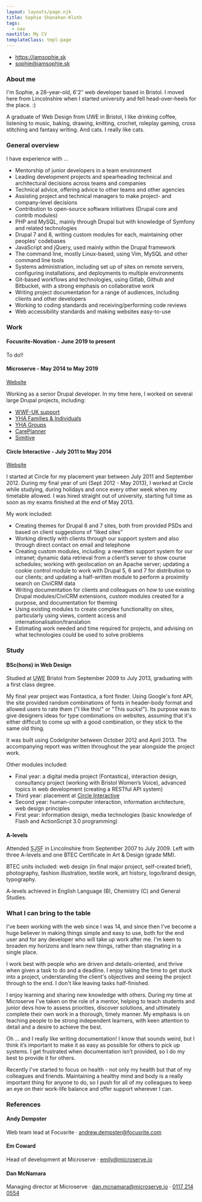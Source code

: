 ```yaml
---
layout: layouts/page.njk
title: Sophie Shanahan-Kluth
tags:
  - nav
navtitle: My CV
templateClass: tmpl-page
---
```


*   <https://iamsophie.sk>
*   [sophie@iamsophie.sk](mailto:sophie@iamsophie.sk)

### About me

I'm Sophie, a 28-year-old, 6'2″ web developer based in Bristol. I moved here from Lincolnshire when I started university and fell head-over-heels for the place. :)

A graduate of Web Design from UWE in Bristol, I like drinking coffee, listening to music, baking, drawing, knitting, crochet, roleplay gaming, cross stitching and fantasy writing. And cats. I really like cats.

### General overview

I have experience with ...

*   Mentorship of junior developers in a team environment
*   Leading development projects and spearheading technical and architectural decisions across teams and companies
*   Technical advice, offering advice to other teams and other agencies
*   Assisting project and technical managers to make project- and company-level decisions
*   Contribution to open-source software initiatives (Drupal core and contrib modules)
*   PHP and MySQL, mainly through Drupal but with knowledge of Symfony and related technologies
*   Drupal 7 and 8, writing custom modules for each, maintaining other peoples' codebases
*   JavaScript and jQuery, used mainly within the Drupal framework
*   The command line, mostly Linux-based, using Vim, MySQL and other command line tools
*   Systems administration, including set up of sites on remote servers, configuring installations, and deployments to multiple environments
*   Git-based workflows and technologies, using Gitlab, Github and Bitbucket, with a strong emphasis on collaborative work
*   Writing project documentation for a range of audiences, including clients and other developers
*   Working to coding standards and receiving/performing code reviews
*   Web accessibility standards and making websites easy-to-use

### Work

#### Focusrite-Novation - June 2019 to present

To do!!

#### Microserve - May 2014 to May 2019

[Website](http://microserve.io/)

Working as a senior Drupal developer. In my time here, I worked on several large Drupal projects, including:
*   [WWF-UK support](https://support.wwf.org.uk/)
*   [YHA Families & Individuals](https://www.yha.org.uk/)
*   [YHA Groups](https://groups.yha.org.uk/)
*   [CarePlanner](http://care-planner.co.uk)
*   [Simitive](http://simitive.com)

#### Circle Interactive - July 2011 to May 2014

[Website](http://circle-interactive.co.uk/)

I started at Circle for my placement year between July 2011 and September 2012. During my final year of uni (Sept 2012 - May 2013), I worked at Circle while studying, during holidays and once every other week when my timetable allowed. I was hired straight out of university, starting full time as soon as my exams finished at the end of May 2013.

My work included:

*   Creating themes for Drupal 6 and 7 sites, both from provided PSDs and based on client suggestions of “liked sites”
*   Working directly with clients through our support system and also through direct contact on email and telephone
*   Creating custom modules, including: a rewritten support system for our intranet; dynamic data retrieval from a client’s server to show course schedules; working with geolocation on an Apache server; updating a cookie control module to work with Drupal 5, 6 and 7 for distribution to our clients; and updating a half-written module to perform a proximity search on CiviCRM data
*   Writing documentation for clients and colleagues on how to use existing Drupal modules/CiviCRM extensions, custom modules created for a purpose, and documentation for theming
*   Using existing modules to create complex functionality on sites, particularly using views, content access and internationalisation/translation
*   Estimating work needed and time required for projects, and advising on what technologies could be used to solve problems

### Study

#### BSc(hons) in Web Design

Studied at <abbr title="University of the West of England">UWE</abbr> Bristol from September 2009 to July 2013, graduating with a first class degree.

My final year project was Fontastica, a font finder. Using Google's font API, the site provided random combinations of fonts in header-body format and allowed users to rate them ("I like this!" or "This sucks!"). Its purpose was to give designers ideas for type combinations on websites, assuming that it's either difficult to come up with a good combination, or they stick to the same old thing.

It was built using CodeIgniter between October 2012 and April 2013. The accompanying report was written throughout the year alongside the project work.

Other modules included:

*   Final year: a digital media project (Fontastica), interaction design, consultancy project (working with Bristol Women’s Voice), advanced topics in web development (creating a RESTful API system)
*   Third year: placement at [Circle Interactive](http://circle-interactive.co.uk/)
*   Second year: human-computer interaction, information architecture, web design principles
*   First year: information design, media technologies (basic knowledge of Flash and ActionScript 3.0 programming)

#### A-levels

Attended <abbr title="Sleaford Joint Sixth Form">SJSF</abbr> in Lincolnshire from September 2007 to July 2009. Left with three A-levels and one BTEC Certificate in Art & Design (grade MM).

BTEC units included: web design (in final major project, self-created brief), photography, fashion illustration, textile work, art history, logo/brand design, typography.

A-levels achieved in English Language (B), Chemistry (C) and General Studies.

### What I can bring to the table

I've been working with the web since I was 14, and since then I've become a huge believer in making things simple and easy to use, both for the end user and for any developer who will take up work after me. I'm keen to broaden my horizons and learn new things, rather than stagnating in a single place.

I work best with people who are driven and details-oriented, and thrive when given a task to do and a deadline. I enjoy taking the time to get stuck into a project, understanding the client's objectives and seeing the project through to the end. I don't like leaving tasks half-finished.

I enjoy learning and sharing new knowledge with others. During my time at Microserve I've taken on the role of a mentor, helping to teach students and junior devs how to assess priorities, discover solutions, and ultimately complete their own work in a thorough, timely manner. My emphasis is on teaching people to be strong independent learners, with keen attention to detail and a desire to achieve the best.

Oh ... and I really like writing documentation! I know that sounds weird, but I think it’s important to make it as easy as possible for others to pick up systems. I get frustrated when documentation isn’t provided, so I do my best to provide it for others.

Recently I've started to focus on health - not only my health but that of my colleagues and friends. Maintaining a healthy mind and body is a really important thing for anyone to do, so I push for all of my colleagues to keep an eye on their work-life balance and offer support wherever I can.

### References

#### Andy Dempster

Web team lead at Focusrite ·  [andrew.dempster@focusrite.com](mailto:andrew.dempster@focusrite.com)

#### Em Coward

Head of development at Microserve · [emily@microserve.io](mailto:emily@microserve.io)

#### Dan McNamara

Managing director at Microserve ·  [dan.mcnamara@microserve.io](mailto:dan.mcnamara@microserve.io) · [0117 214 0554](tel:+441172140554)
